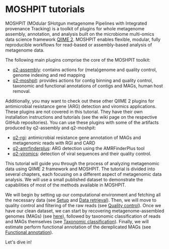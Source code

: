 # MOSHPIT tutorials

MOSHPIT (MOdular SHotgun metagenome Pipelines with Integrated provenance Tracking) is a toolkit of plugins for whole 
metagenome assembly, annotation, and analysis built on the microbiome multi-omics data science framework [QIIME 2](https://qiime2.org/). 
MOSHPIT enables flexible, modular, fully reproducible workflows for read-based or assembly-based analysis of 
metagenome data.

The following main plugins comprise the core of the MOSHPIT toolkit:
- [q2-assembly](https://github.com/bokulich-lab/q2-assembly): contains actions for (meta)genome and quality control, 
    genome indexing and red mapping
- [q2-moshpit](https://github.com/bokulich-lab/q2-moshpit): provides actions for contig binning and quality control, 
    taxonomic and functional annotations of contigs and MAGs, human host removal.

Additionally, you may want to check out these other QIIME 2 plugins for antimicrobial resistance gene (ARG) detection and viromics applications. These plugins are not covered in this tutorial. They have their own installation instructions and tutorials (see the wiki page on the respective GitHub repositories). You can use these plugins with some of the artifacts produced by q2-assembly and q2-moshpit:
- [q2-rgi](https://github.com/bokulich-lab/q2-rgi): antimicrobial resistance gene annotation of MAGs and metagenomic 
    reads with RGI and CARD
- [q2-amrfinderplus](https://github.com/bokulich-lab/q2-amrfinderplus): ARG detection using the AMRFinderPlus tool
- [q2-viromics](https://github.com/bokulich-lab/q2-viromics): detection of viral sequences and their quality control.

This tutorial will guide you through the process of analyzing metagenomic data using QIIME 2 framework and MOSHPIT. 
The tutorial is divided into several chapters, each focusing on a different aspect of metagenomic data analysis. 
We will use a small published dataset to demonstrate the capabilities of most of the methods available in MOSHPIT.

We will begin by setting up our computational environment and fetching all the necessary data (see [Setup](setup) and 
[Data retrieval](data-retrieval)). Then, we will move to quality control and filtering of the raw reads (see 
[Quality control](quality-control)). Once we have our clean dataset, we can start by recovering metagenome-assembled 
genomes (MAGs) (see [here](mag-recovery)), followed by taxonomic classification of reads and MAGs themselves (see 
[Taxonomic classification](taxonomic-classification)). Finally, we will estimate perform functional annotation of 
the dereplicated MAGs (see [Functional annotation](functional-annotation)).

Let's dive in!
